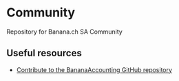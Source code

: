 # Community
Repository for Banana.ch SA Community

## Useful resources
 * [Contribute to the BananaAccounting GitHub repository](https://www.banana.ch/doc/en/node/8972)
